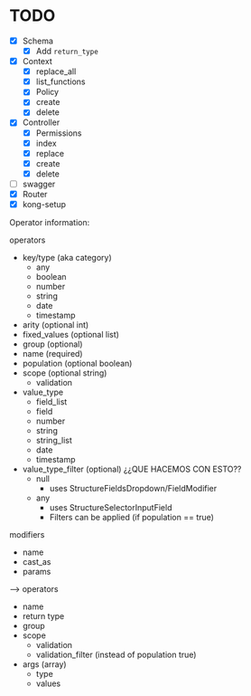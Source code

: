 # TODO

- [x] Schema
  - [x] Add `return_type`
- [x] Context
  - [x] replace_all
  - [x] list_functions
  - [x] Policy
  - [x] create
  - [x] delete
- [x] Controller
  - [x] Permissions
  - [x] index
  - [x] replace
  - [x] create
  - [x] delete
- [ ] swagger
- [x] Router
- [x] kong-setup

Operator information:

operators
- key/type (aka category)
  - any
  - boolean
  - number
  - string
  - date
  - timestamp
- arity (optional int)
- fixed_values (optional list)
- group (optional)
- name (required)
- population (optional boolean)
- scope (optional string)
  - validation
- value_type
  - field_list
  - field
  - number
  - string
  - string_list
  - date
  - timestamp
- value_type_filter (optional) ¿¿QUE HACEMOS CON ESTO??
  - null
    - uses StructureFieldsDropdown/FieldModifier
  - any
    - uses StructureSelectorInputField
    - Filters can be applied (if population == true)

modifiers
- name
- cast_as
- params

-->
operators
- name
- return type
- group
- scope
  - validation
  - validation_filter (instead of population true)
- args (array)
  - type
  - values
